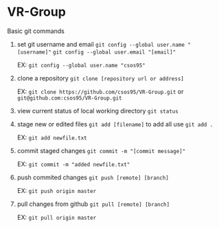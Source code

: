 # VR-Group

Basic git commands

1. set git username and email `git config --global user.name "[username]"` `git config --global user.email "[email]"`

    EX: `git config --global user.name "csos95"`

2. clone a repository `git clone [repository url or address]`

    EX: `git clone https://github.com/csos95/VR-Group.git` or `git@github.com:csos95/VR-Group.git`

3. view current status of local working directory `git status`

4. stage new or edited files `git add [filename]` to add all use `git add .`

    EX: `git add newfile.txt`

5. commit staged changes `git commit -m "[commit message]"`

    EX: `git commit -m "added newfile.txt"`

6. push commited changes `git push [remote] [branch]`

    EX: `git push origin master`

7. pull changes from github `git pull [remote] [branch]`

    EX: `git pull origin master`

